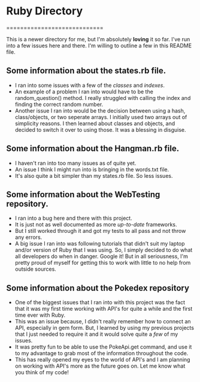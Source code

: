 # Ruby Directory
============================</br>

This is a newer directory for me, but I'm absolutely <b>loving</b> it so far. I've run into a few issues here and there. I'm willing to outline a few in this README file.

## Some information about the states.rb file.
- I ran into some issues with a few of the *classes* and *indexes*.</br>
- An example of a problem I ran into would have to be the random_question() method. I really struggled with calling the index and finding the correct random number.</br>
- Another issue I ran into would be the decision between using a hash, class/objects, or two seperate arrays. I initially used two arrays out of simplicity reasons. I then learned about classes and objects, and decided to switch it over to using those. It was a blessing in disguise.</br>

## Some information about the Hangman.rb file.
- I haven't ran into too many issues as of quite yet. </br>
- An issue I think I might run into is bringing in the words.txt file.</br>
- It's also quite a bit simpler than my states.rb file. So less issues.

## Some information about the WebTesting repository.
- I ran into a bug here and there with this project.</br>
- It is just not as well documented as more *up-to-date* frameworks.</br>
- But I still worked through it and got my tests to all pass and not throw any errors. </br>
- A big issue I ran into was following tutorials that didn't suit my laptop and/or version of Ruby that I was using. So, I simply decided to do what all developers do when in danger. Google it! But in all seriousness, I'm pretty proud of myself for getting this to work with little to no help from outside sources. 

## Some information about the Pokedex repository
- One of the biggest issues that I ran into with this project was the fact that it was my first time working with API's for quite a while and the first time ever with Ruby. 
- This was an issue because, I didn't really remember how to connect an API, especially in gem form. But, I learned by using my previous projects that I just needed to require it and it would solve quite a *few* of my issues. 
- It was pretty fun to be able to use the PokeApi.get command, and use it to my advantage to grab most of the information throughout the code. 
- This has really opened my eyes to the world of API's and I am planning on working with API's more as the future goes on. Let me know what you think of my code! 